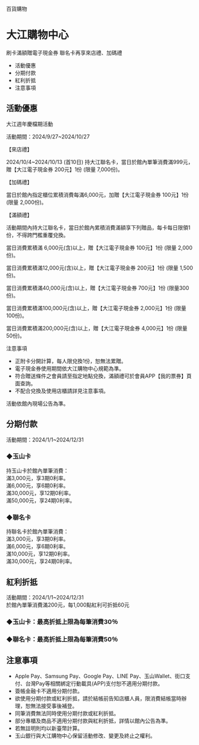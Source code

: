 百貨購物

# 大江購物中心  

刷卡滿額贈電子現金券 聯名卡再享來店禮、加碼禮

  * 活動優惠
  * 分期付款
  * 紅利折抵
  * 注意事項

## 活動優惠

大江週年慶檔期活動

活動期間：2024/9/27~2024/10/27

  

【來店禮】

2024/10/4~2024/10/13 (首10日) 持大江聯名卡，當日於館內單筆消費滿999元，贈【大江電子現金券 200元】1份 (限量
7,000份)。

  

【加碼禮】

當日於館內指定櫃位累積消費每滿6,000元，加贈【大江電子現金券 100元】1份 (限量 2,000份)。

  

【滿額禮】

活動期間內持大江聯名卡，當日於館內累積消費滿額享下列贈品，每卡每日限領1份，不得跨門檻重覆兌換。

當日消費累積滿 6,000元(含)以上，贈【大江電子現金券 100元】1份 (限量 2,000份)。

當日消費累積滿12,000元(含)以上，贈【大江電子現金券 200元】1份 (限量 1,500份)。

當日消費累積滿40,000元(含)以上，贈【大江電子現金券 700元】1份 (限量300份)。

當日消費累積滿100,000元(含)以上，贈【大江電子現金券 2,000元】1份 (限量 100份)。

當日消費累積滿200,000元(含)以上，贈【大江電子現金券 4,000元】1份 (限量 50份)。

  

注意事項

  * 正附卡分開計算，每人限兌換1份，恕無法累贈。
  * 電子現金券使用期間依大江購物中心規範為準。
  * 符合贈送條件之會員請至指定地點兌換，滿額禮可於會員APP【我的票券】頁面查詢。
  * 不配合兌換及使用店櫃請詳見注意事項。

活動依館內現場公告為準。  
  

## 分期付款

活動期間：2024/1/1~2024/12/31  

###  ◆玉山卡

持玉山卡於館內單筆消費：  
滿3,000元，享3期0利率。  
滿6,000元，享6期0利率。  
滿30,000元，享12期0利率。  
滿50,000元，享24期0利率。  
  

###  ◆聯名卡

持聯名卡於館內單筆消費：  
滿3,000元，享3期0利率。  
滿6,000元，享6期0利率。  
滿10,000元，享12期0利率。  
滿30,000元，享24期0利率。  
  

## 紅利折抵

活動期間：2024/1/1~2024/12/31  
於館內單筆消費滿200元，每1,000點紅利可折抵60元

###  ◆玉山卡：最高折抵上限為每筆消費30％

###  ◆聯名卡：最高折抵上限為每筆消費50％

## 注意事項

  * Apple Pay、Samsung Pay、Google Pay、LINE Pay、玉山Wallet、街口支付、台灣Pay等相關綁定行動載具(APP)支付恕不適用分期付款。
  * 簽帳金融卡不適用分期付款。
  * 欲使用分期付款或紅利折抵，請於結帳前告知店櫃人員，限消費結帳當時辦理，恕無法接受事後補登。
  * 同筆消費無法同時使用分期付款或紅利折抵。
  * 部分專櫃及商品不適用分期付款與紅利折抵，詳情以館內公告為準。
  * 若無註明則均以新臺幣計算。
  * 玉山銀行與大江購物中心保留活動修改、變更及終止之權利。

